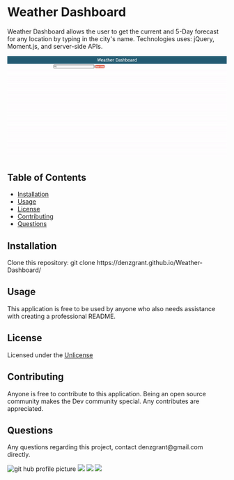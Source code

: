 
  <h1>Weather Dashboard </h1>
  <p>Weather Dashboard allows the user to get the current and 5-Day forecast for any location by typing in the city's name. Technologies uses: jQuery, Moment.js, and server-side APIs. </p>
   <img src="WeatherDashboard.gif" alt="demogif">  
  <h2>Table of Contents</h2>
  <ul> 
   <li><a href="#Installation">Installation</a></li> 
   <li><a href="#Usage">Usage</a></li>   
   <li><a href="#License">License</a></li>   
   <li><a href="#Contributing">Contributing</a></li>      
   <li><a href="#Questions">Questions</a></li>                         
  </ul>
  <h2 id="Installation">Installation</h2>                         
   Clone this repository: git clone https://denzgrant.github.io/Weather-Dashboard/
  <h2 id="Usage">Usage</h2>
  <p>This application is free to be used by anyone who also needs assistance with creating a professional README. </p> 
  <h2 id="License">License</h2>
  <p>Licensed under the <a href="./License.txt">Unlicense</a></p>
  <h2 id="Contributing">Contributing</h2>
  <p>Anyone is free to contribute to this application. Being an open source community makes the Dev community special. Any contributes are appreciated. </p>
  <p></p>
  <h2 id="Questions">Questions</h2>
  <p style="strong">Any questions regarding this project, contact denzgrant@gmail.com directly.</p> 
  <img src="https://avatars.githubusercontent.com/u/58059554?" alt="git hub profile picture" height="225" width="250">
  <img src="https://img.shields.io/badge/Node-12.16.3-brightgreen">
  <img src="https://img.shields.io/badge/-JavaScript-brightgreen">
  <img src="https://img.shields.io/github/followers/denzgrant?label=follow&style=social">                           
  
